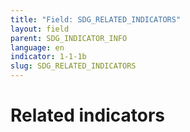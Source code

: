 ```yaml
---
title: "Field: SDG_RELATED_INDICATORS"
layout: field
parent: SDG_INDICATOR_INFO
language: en
indicator: 1-1-1b
slug: SDG_RELATED_INDICATORS
---
```

# Related indicators
